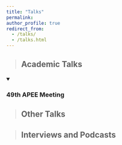```yaml
---
title: "Talks"
permalink:
author_profile: true
redirect_from: 
  - /talks/
  - /talks.html
---
```


> ## Academic Talks

<details open>
  <summary> </summary>
  
### 49th APEE Meeting

</details>

> ## Other Talks


> ## Interviews and Podcasts
